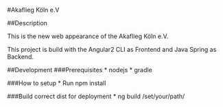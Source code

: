 #Akaflieg Köln e.V

##Description

This is the new web appearance of the Akaflieg Köln e.V. 

This project is build with the Angular2 CLI as Frontend and Java Spring as Backend.

##Development
###Prerequisites
    * nodejs
    * gradle

###How to setup
    * Run npm install
    
###Build correct dist for deployment
    * ng build /set/your/path/